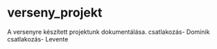 # verseny_projekt
A versenyre készített projektunk dokumentálása.
csatlakozás- Dominik
csatlakozás- Levente

